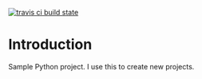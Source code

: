[![travis ci build state](https://travis-ci.org/mtik00/rss-podcast-downloader.svg?branch=master)](https://travis-ci.org/mtik00/rss-podcast-downloader)

Introduction
============

Sample Python project.  I use this to create new projects.
